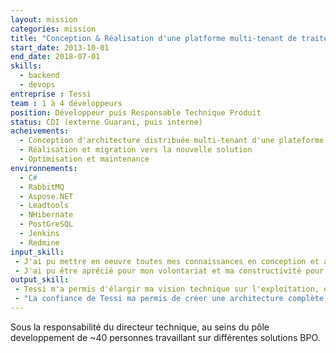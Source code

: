 ```yaml
---
layout: mission
categories: mission
title: "Conception & Réalisation d'une platforme multi-tenant de traitement de documents"
start_date: 2013-10-01
end_date: 2018-07-01
skills:
  - backend
  - devops
entreprise : Tessi
team : 1 à 4 développeurs
position: Développeur puis Responsable Technique Produit 
status: CDI (externe Guarani, puis interne)
acheivements:
  - Conception d'architecture distribuée multi-tenant d'une plateforme de traitement de document.
  - Réalisation et migration vers la nouvelle solution
  - Optimisation et maintenance
environnements:
  - C#
  - RabbitMQ
  - Aspose.NET
  - Leadtools
  - NHibernate
  - PostGreSQL
  - Jenkins
  - Redmine
input_skill:
 - J'ai pu mettre en oeuvre toutes mes connaissances en conception et architecture pour la création d'une nouvelle plateforme maintenable, scalable et performante.
 - J'ai pu être aprécié pour mon volontariat et ma constructivité pour relever les chalenges et les bugs les plus recalcitrant!
output_skill:
 - Tessi m'a permis d'élargir ma vision technique sur l'exploitation, et donc ma transformé de developpeur à un DevOps accompli.
 - "La confiance de Tessi ma permis de créer une architecture complète des premières lignes de code jusqu'a l'exploitation : une expérience unique et très enrichissante"
---
```


Sous la responsabilité du directeur technique, au seins du pôle developpement de ~40 personnes travaillant sur différentes solutions BPO.